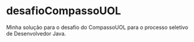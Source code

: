 # desafioCompassoUOL
Minha solução para o desafio do CompassoUOL para o processo seletivo de Desenvolvedor Java.
